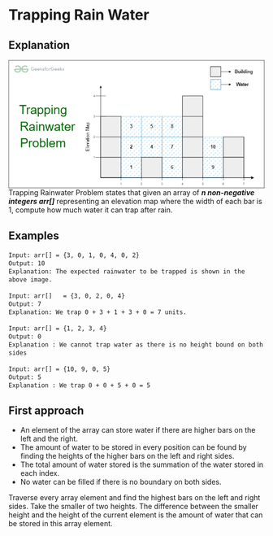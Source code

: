 # Trapping Rain Water

## Explanation

<img src="img/Trapping-Rain-Water-Problem.png"
    alt="maximum_1"
    style="float: left; margin-right: 10px;" 
/>

Trapping Rainwater Problem states that given an array of ***n non-negative integers arr[]*** representing an elevation map where the width of each bar is 1, compute how much water it can trap after rain.

## Examples ##

    Input: arr[] = {3, 0, 1, 0, 4, 0, 2}
    Output: 10
    Explanation: The expected rainwater to be trapped is shown in the above image.

    Input: arr[]   = {3, 0, 2, 0, 4}
    Output: 7
    Explanation: We trap 0 + 3 + 1 + 3 + 0 = 7 units.

    Input: arr[] = {1, 2, 3, 4}
    Output: 0
    Explanation : We cannot trap water as there is no height bound on both sides

    Input: arr[] = {10, 9, 0, 5}
    Output: 5
    Explanation : We trap 0 + 0 + 5 + 0 = 5

## First approach

* An element of the array can store water if there are higher bars on the left and the right. 
* The amount of water to be stored in every position can be found by finding the heights of the higher bars on the left and right sides. 
* The total amount of water stored is the summation of the water stored in each index.
* No water can be filled if there is no boundary on both sides.

Traverse every array element and find the highest bars on the left and right sides. Take the smaller of two heights. The difference between the smaller height and the height of the current element is the amount of water that can be stored in this array element.